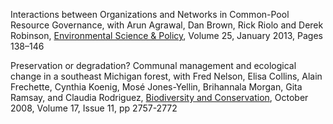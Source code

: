 Interactions between Organizations and Networks in Common-Pool Resource Governance, with Arun Agrawal, Dan Brown, Rick Riolo and Derek Robinson, <u>Environmental Science & Policy</u>, Volume 25, January 2013, Pages 138–146

Preservation or degradation? Communal management and ecological change in a southeast Michigan forest, with Fred Nelson, Elisa Collins, Alain Frechette, Cynthia Koenig, Mosé Jones-Yellin, Brihannala Morgan, Gita Ramsay, and Claudia Rodriguez, <u>Biodiversity and Conservation</u>, October 2008, Volume 17, Issue 11, pp 2757-2772
